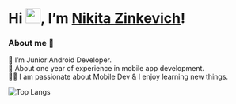 <h1>Hi <img src="https://github.com/TheDudeThatCode/TheDudeThatCode/blob/master/Assets/Hi.gif" width="30" height="30" />, I’m <a href="https://www.linkedin.com/in/никита-зинкевич-b2b72a170/">Nikita Zinkevich</a>!</h1>
  
<h3>About me 🚀 </h3>

<p> 🌱 I’m Junior Android Developer.<br>
    💪 About one year of experience in mobile app development.<br>
    👨‍💻 I am passionate about Mobile Dev & I enjoy learning new things.
</p>

![Top Langs](https://github-readme-stats.vercel.app/api/top-langs/?username=nikitazinkevich&layout=compact)




<!---
nikitazinkevich/nikitazinkevich is a ✨ special ✨ repository because its `README.md` (this file) appears on your GitHub profile.
You can click the Preview link to take a look at your changes.
--->
